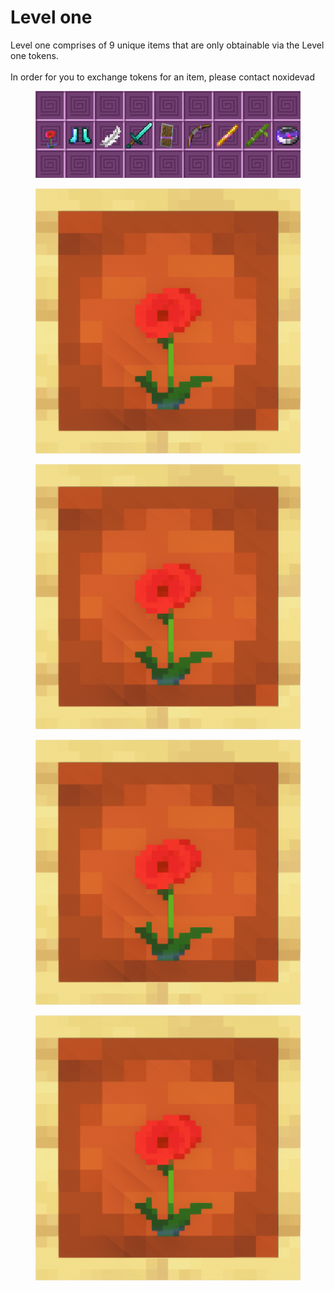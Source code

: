 # Level one

Level one comprises of 9 unique items that are only obtainable via the Level one tokens.\
\
In order for you to exchange tokens for an item, please contact noxidevad

<figure><img src="../../../../.gitbook/assets/levelonestuff.png" alt=""><figcaption></figcaption></figure>

<div>

<figure><img src="../../../../.gitbook/assets/55.png" alt=""><figcaption></figcaption></figure>

 

<figure><img src="../../../../.gitbook/assets/55.png" alt=""><figcaption></figcaption></figure>

 

<figure><img src="../../../../.gitbook/assets/55.png" alt=""><figcaption></figcaption></figure>

 

<figure><img src="../../../../.gitbook/assets/55.png" alt=""><figcaption></figcaption></figure>

</div>
